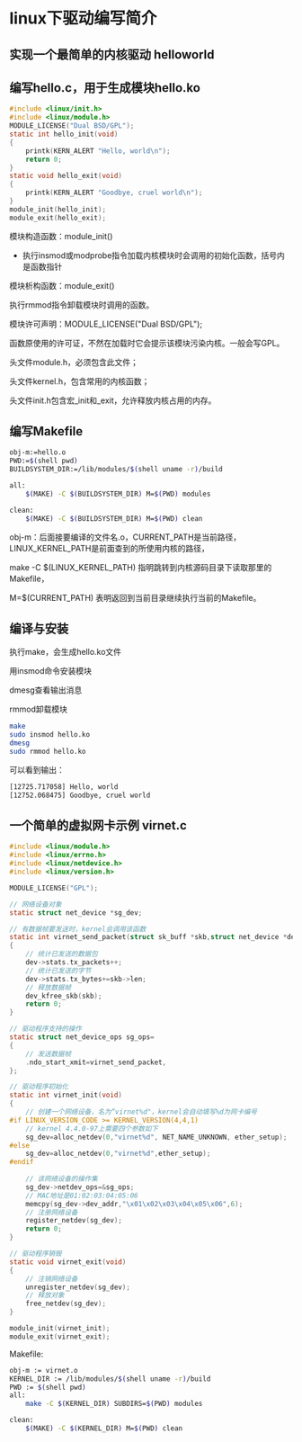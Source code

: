 # linux下驱动编写简介

## 实现一个最简单的内核驱动 helloworld

## 编写hello.c，用于生成模块hello.ko

```c
#include <linux/init.h>
#include <linux/module.h>
MODULE_LICENSE("Dual BSD/GPL");
static int hello_init(void)
{
    printk(KERN_ALERT "Hello, world\n");
    return 0;
}
static void hello_exit(void)
{
    printk(KERN_ALERT "Goodbye, cruel world\n");
}
module_init(hello_init);
module_exit(hello_exit);
```

模块构造函数：module_init()

* 执行insmod或modprobe指令加载内核模块时会调用的初始化函数，括号内是函数指针

模块析构函数：module_exit()

执行rmmod指令卸载模块时调用的函数。

模块许可声明：MODULE_LICENSE("Dual BSD/GPL");

函数原使用的许可证，不然在加载时它会提示该模块污染内核。一般会写GPL。

头文件module.h，必须包含此文件；

头文件kernel.h，包含常用的内核函数；

头文件init.h包含宏_init和_exit，允许释放内核占用的内存。

## 编写Makefile

```bash
obj-m:=hello.o
PWD:=$(shell pwd)
BUILDSYSTEM_DIR:=/lib/modules/$(shell uname -r)/build

all:
    $(MAKE) -C $(BUILDSYSTEM_DIR) M=$(PWD) modules

clean:
    $(MAKE) -C $(BUILDSYSTEM_DIR) M=$(PWD) clean
```

obj-m：后面接要编译的文件名.o，CURRENT_PATH是当前路径，LINUX_KERNEL_PATH是前面查到的所使用内核的路径，

make -C $(LINUX_KERNEL_PATH) 指明跳转到内核源码目录下读取那里的Makefile，

M=$(CURRENT_PATH) 表明返回到当前目录继续执行当前的Makefile。

## 编译与安装

执行make，会生成hello.ko文件

用insmod命令安装模块

dmesg查看输出消息

rmmod卸载模块

```bash
make
sudo insmod hello.ko
dmesg
sudo rmmod hello.ko
```

可以看到输出：

```bash
[12725.717058] Hello, world
[12752.068475] Goodbye, cruel world
```

## 一个简单的虚拟网卡示例 virnet.c

```c
#include <linux/module.h>
#include <linux/errno.h>
#include <linux/netdevice.h>
#include <linux/version.h>

MODULE_LICENSE("GPL");

// 网络设备对象
static struct net_device *sg_dev;

// 有数据帧要发送时，kernel会调用该函数
static int virnet_send_packet(struct sk_buff *skb,struct net_device *dev)
{
    // 统计已发送的数据包
    dev->stats.tx_packets++;
    // 统计已发送的字节
    dev->stats.tx_bytes+=skb->len;
    // 释放数据帧
    dev_kfree_skb(skb);
    return 0;
}

// 驱动程序支持的操作
static struct net_device_ops sg_ops=
{
    // 发送数据帧
    .ndo_start_xmit=virnet_send_packet,
};

// 驱动程序初始化
static int virnet_init(void)
{
    // 创建一个网络设备，名为“virnet%d"，kernel会自动填写%d为网卡编号
#if LINUX_VERSION_CODE >= KERNEL_VERSION(4,4,1)
    // kernel 4.4.0-97上需要四个参数如下
    sg_dev=alloc_netdev(0,"virnet%d", NET_NAME_UNKNOWN, ether_setup);
#else
    sg_dev=alloc_netdev(0,"virnet%d",ether_setup);
#endif
    
    // 该网络设备的操作集
    sg_dev->netdev_ops=&sg_ops;
    // MAC地址是01:02:03:04:05:06
    memcpy(sg_dev->dev_addr,"\x01\x02\x03\x04\x05\x06",6);
    // 注册网络设备
    register_netdev(sg_dev);
    return 0;
}

// 驱动程序销毁
static void virnet_exit(void)
{
    // 注销网络设备
    unregister_netdev(sg_dev);
    // 释放对象
    free_netdev(sg_dev);
}

module_init(virnet_init);
module_exit(virnet_exit);
```

Makefile:

```bash
obj-m := virnet.o
KERNEL_DIR := /lib/modules/$(shell uname -r)/build
PWD := $(shell pwd)
all:
	make -C $(KERNEL_DIR) SUBDIRS=$(PWD) modules

clean:
	$(MAKE) -C $(KERNEL_DIR) M=$(PWD) clean
```